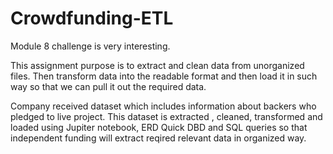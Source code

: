 # Crowdfunding-ETL

Module 8 challenge is very interesting. 

This assignment purpose is to extract and clean data from unorganized files. Then transform data into the readable format 
and then load it in such way so that we can pull it out the required data. 

Company received dataset which includes information about backers who pledged to live project. 
This dataset is extracted , cleaned, transformed and loaded using Jupiter notebook, ERD Quick DBD and
 SQL queries so that independent funding will extract reqired relevant data in organized way. 
